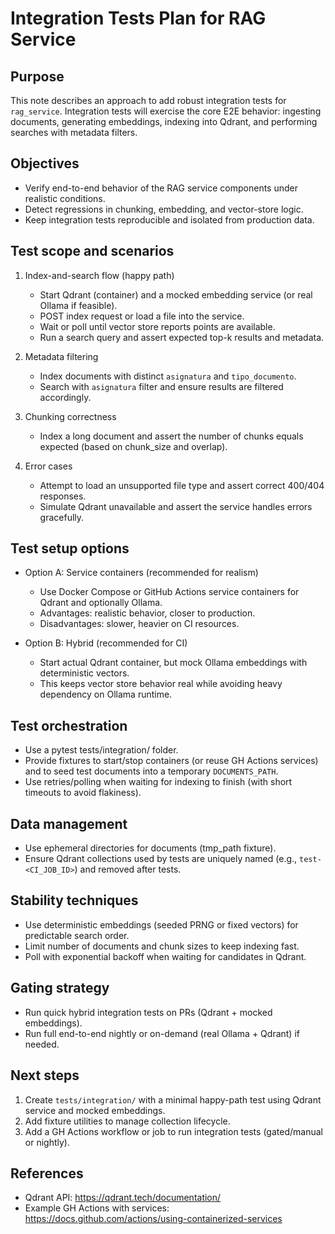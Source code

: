 # Integration Tests Plan for RAG Service

Purpose
-------
This note describes an approach to add robust integration tests for `rag_service`. Integration tests will exercise the core E2E behavior: ingesting documents, generating embeddings, indexing into Qdrant, and performing searches with metadata filters.

Objectives
----------
- Verify end-to-end behavior of the RAG service components under realistic conditions.
- Detect regressions in chunking, embedding, and vector-store logic.
- Keep integration tests reproducible and isolated from production data.

Test scope and scenarios
-----------------------
1. Index-and-search flow (happy path)
   - Start Qdrant (container) and a mocked embedding service (or real Ollama if feasible).
   - POST index request or load a file into the service.
   - Wait or poll until vector store reports points are available.
   - Run a search query and assert expected top-k results and metadata.

2. Metadata filtering
   - Index documents with distinct `asignatura` and `tipo_documento`.
   - Search with `asignatura` filter and ensure results are filtered accordingly.

3. Chunking correctness
   - Index a long document and assert the number of chunks equals expected (based on chunk_size and overlap).

4. Error cases
   - Attempt to load an unsupported file type and assert correct 400/404 responses.
   - Simulate Qdrant unavailable and assert the service handles errors gracefully.

Test setup options
------------------
- Option A: Service containers (recommended for realism)
  - Use Docker Compose or GitHub Actions service containers for Qdrant and optionally Ollama.
  - Advantages: realistic behavior, closer to production.
  - Disadvantages: slower, heavier on CI resources.

- Option B: Hybrid (recommended for CI)
  - Start actual Qdrant container, but mock Ollama embeddings with deterministic vectors.
  - This keeps vector store behavior real while avoiding heavy dependency on Ollama runtime.

Test orchestration
------------------
- Use a pytest tests/integration/ folder.
- Provide fixtures to start/stop containers (or reuse GH Actions services) and to seed test documents into a temporary `DOCUMENTS_PATH`.
- Use retries/polling when waiting for indexing to finish (with short timeouts to avoid flakiness).

Data management
---------------
- Use ephemeral directories for documents (tmp_path fixture).
- Ensure Qdrant collections used by tests are uniquely named (e.g., `test-<CI_JOB_ID>`) and removed after tests.

Stability techniques
--------------------
- Use deterministic embeddings (seeded PRNG or fixed vectors) for predictable search order.
- Limit number of documents and chunk sizes to keep indexing fast.
- Poll with exponential backoff when waiting for candidates in Qdrant.

Gating strategy
---------------
- Run quick hybrid integration tests on PRs (Qdrant + mocked embeddings).
- Run full end-to-end nightly or on-demand (real Ollama + Qdrant) if needed.

Next steps
----------
1. Create `tests/integration/` with a minimal happy-path test using Qdrant service and mocked embeddings.
2. Add fixture utilities to manage collection lifecycle.
3. Add a GH Actions workflow or job to run integration tests (gated/manual or nightly).

References
----------
- Qdrant API: https://qdrant.tech/documentation/
- Example GH Actions with services: https://docs.github.com/actions/using-containerized-services
